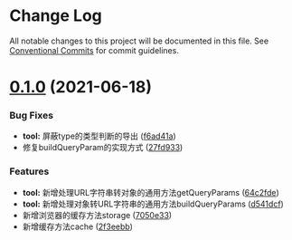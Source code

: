 # Change Log

All notable changes to this project will be documented in this file.
See [Conventional Commits](https://conventionalcommits.org) for commit guidelines.

# [0.1.0](https://github.com/jeft224/ehome-common/compare/v0.0.10...v0.1.0) (2021-06-18)


### Bug Fixes

* **tool:** 屏蔽type的类型判断的导出 ([f6ad41a](https://github.com/jeft224/ehome-common/commit/f6ad41aa860ab39c99dcc3af246840229d0141b1))
* 修复buildQueryParam的实现方式 ([27fd933](https://github.com/jeft224/ehome-common/commit/27fd9339ed01384d69051944bfb7751b66bfe413))


### Features

* **tool:** 新增处理URL字符串转对象的通用方法getQueryParams ([64c2fde](https://github.com/jeft224/ehome-common/commit/64c2fde3a9a44a726278b583173a5df352a88088))
* **tool:** 新增处理对象转URL字符串的通用方法buildQueryParams ([d541dcf](https://github.com/jeft224/ehome-common/commit/d541dcfbdff008c785af1b501f34d3f5f88de94e))
* 新增浏览器的缓存方法storage ([7050e33](https://github.com/jeft224/ehome-common/commit/7050e330f6bb9c8914f4b67cc2f53e76e232f573))
* 新增缓存方法cache ([2f3eebb](https://github.com/jeft224/ehome-common/commit/2f3eebbac84d6404b91a3d7877c81e9b0a79ca3b))
